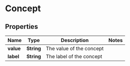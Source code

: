 

# Concept


## Properties

| Name | Type | Description | Notes |
|------------ | ------------- | ------------- | -------------|
|**value** | **String** | The value of the concept |  |
|**label** | **String** | The label of the concept |  |



